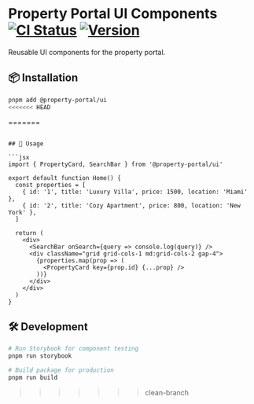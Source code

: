 # Property Portal UI Components [![CI Status](https://github.com/DeepFriedCyber/property-portal/actions/workflows/ci.yml/badge.svg)](https://github.com/DeepFriedCyber/property-portal/actions) [![Version](https://img.shields.io/npm/v/@property-portal/ui)](https://npmjs.com/package/@property-portal/ui)

Reusable UI components for the property portal.

## 📦 Installation

```bash
pnpm add @property-portal/ui
<<<<<<< HEAD
```
=======
```

## 🚀 Usage

```jsx
import { PropertyCard, SearchBar } from '@property-portal/ui'

export default function Home() {
  const properties = [
    { id: '1', title: 'Luxury Villa', price: 1500, location: 'Miami' },
    { id: '2', title: 'Cozy Apartment', price: 800, location: 'New York' },
  ]

  return (
    <div>
      <SearchBar onSearch={query => console.log(query)} />
      <div className="grid grid-cols-1 md:grid-cols-2 gap-4">
        {properties.map(prop => (
          <PropertyCard key={prop.id} {...prop} />
        ))}
      </div>
    </div>
  )
}
```

## 🛠️ Development

```bash
# Run Storybook for component testing
pnpm run storybook

# Build package for production
pnpm run build
```
>>>>>>> clean-branch
